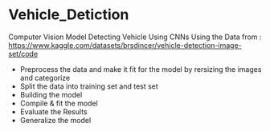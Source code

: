 # Vehicle_Detiction
Computer Vision Model Detecting Vehicle Using CNNs 
Using the Data from :
https://www.kaggle.com/datasets/brsdincer/vehicle-detection-image-set/code
- Preprocess the data and make it fit for the model by rersizing the images and categorize
- Split the data into training set and test set 
- Building the model 
- Compile & fit the model 
- Evaluate the Results 
- Generalize the model 
